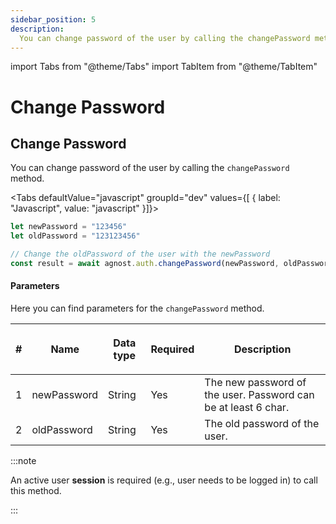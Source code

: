 ```yaml
---
sidebar_position: 5
description:
  You can change password of the user by calling the changePassword method.
---
```


import Tabs from "@theme/Tabs"
import TabItem from "@theme/TabItem"

# Change Password

## Change Password

You can change password of the user by calling the `changePassword` method.

<Tabs defaultValue="javascript" groupId="dev" values={[ { label: "Javascript", value: "javascript" }]}>


<TabItem value="javascript">


```js
let newPassword = "123456"
let oldPassword = "123123456"

// Change the oldPassword of the user with the newPassword
const result = await agnost.auth.changePassword(newPassword, oldPassword)
```

</TabItem>


</Tabs>


#### Parameters

Here you can find parameters for the `changePassword` method.

| #   | <p><strong>Name</strong></p> | <p><strong>Data type</strong></p> | <p><strong>Required</strong></p> | <p><strong>Description </strong></p>                           |
| --- | ---------------------------- | --------------------------------- | -------------------------------- | -------------------------------------------------------------- |
| 1   | newPassword                  | String                            | Yes                              | The new password of the user. Password can be at least 6 char. |
| 2   | oldPassword                  | String                            | Yes                              | The old password of the user.                                  |

:::note

An active user **session** is required (e.g., user needs to be logged in) to
call this method.

:::
